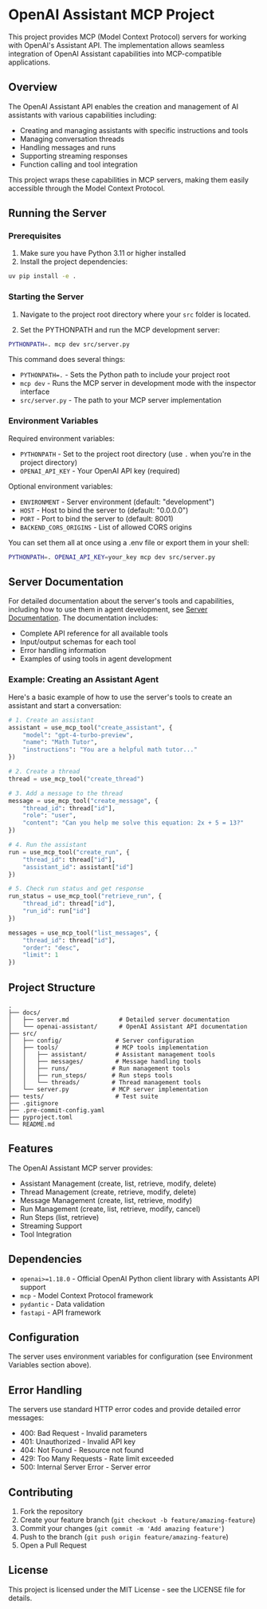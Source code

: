 # OpenAI Assistant MCP Project

This project provides MCP (Model Context Protocol) servers for working with OpenAI's Assistant API. The implementation allows seamless integration of OpenAI Assistant capabilities into MCP-compatible applications.

## Overview

The OpenAI Assistant API enables the creation and management of AI assistants with various capabilities including:
- Creating and managing assistants with specific instructions and tools
- Managing conversation threads
- Handling messages and runs
- Supporting streaming responses
- Function calling and tool integration

This project wraps these capabilities in MCP servers, making them easily accessible through the Model Context Protocol.

## Running the Server

### Prerequisites

1. Make sure you have Python 3.11 or higher installed
2. Install the project dependencies:
```bash
uv pip install -e .
```

### Starting the Server

1. Navigate to the project root directory where your `src` folder is located.

2. Set the PYTHONPATH and run the MCP development server:
```bash
PYTHONPATH=. mcp dev src/server.py
```

This command does several things:
- `PYTHONPATH=.` - Sets the Python path to include your project root
- `mcp dev` - Runs the MCP server in development mode with the inspector interface
- `src/server.py` - The path to your MCP server implementation

### Environment Variables

Required environment variables:
- `PYTHONPATH` - Set to the project root directory (use `.` when you're in the project directory)
- `OPENAI_API_KEY` - Your OpenAI API key (required)

Optional environment variables:
- `ENVIRONMENT` - Server environment (default: "development")
- `HOST` - Host to bind the server to (default: "0.0.0.0")
- `PORT` - Port to bind the server to (default: 8001)
- `BACKEND_CORS_ORIGINS` - List of allowed CORS origins

You can set them all at once using a .env file or export them in your shell:
```bash
PYTHONPATH=. OPENAI_API_KEY=your_key mcp dev src/server.py
```

## Server Documentation

For detailed documentation about the server's tools and capabilities, including how to use them in agent development, see [Server Documentation](docs/server.md). The documentation includes:

- Complete API reference for all available tools
- Input/output schemas for each tool
- Error handling information
- Examples of using tools in agent development

### Example: Creating an Assistant Agent

Here's a basic example of how to use the server's tools to create an assistant and start a conversation:

```python
# 1. Create an assistant
assistant = use_mcp_tool("create_assistant", {
    "model": "gpt-4-turbo-preview",
    "name": "Math Tutor",
    "instructions": "You are a helpful math tutor..."
})

# 2. Create a thread
thread = use_mcp_tool("create_thread")

# 3. Add a message to the thread
message = use_mcp_tool("create_message", {
    "thread_id": thread["id"],
    "role": "user",
    "content": "Can you help me solve this equation: 2x + 5 = 13?"
})

# 4. Run the assistant
run = use_mcp_tool("create_run", {
    "thread_id": thread["id"],
    "assistant_id": assistant["id"]
})

# 5. Check run status and get response
run_status = use_mcp_tool("retrieve_run", {
    "thread_id": thread["id"],
    "run_id": run["id"]
})

messages = use_mcp_tool("list_messages", {
    "thread_id": thread["id"],
    "order": "desc",
    "limit": 1
})
```

## Project Structure

```
.
├── docs/
│   ├── server.md              # Detailed server documentation
│   └── openai-assistant/      # OpenAI Assistant API documentation
├── src/
│   ├── config/               # Server configuration
│   ├── tools/                # MCP tools implementation
│   │   ├── assistant/        # Assistant management tools
│   │   ├── messages/         # Message handling tools
│   │   ├── runs/            # Run management tools
│   │   ├── run_steps/       # Run steps tools
│   │   └── threads/         # Thread management tools
│   └── server.py            # MCP server implementation
├── tests/                    # Test suite
├── .gitignore
├── .pre-commit-config.yaml
├── pyproject.toml
└── README.md
```

## Features

The OpenAI Assistant MCP server provides:

- Assistant Management (create, list, retrieve, modify, delete)
- Thread Management (create, retrieve, modify, delete)
- Message Management (create, list, retrieve, modify)
- Run Management (create, list, retrieve, modify, cancel)
- Run Steps (list, retrieve)
- Streaming Support
- Tool Integration

## Dependencies

- `openai>=1.18.0` - Official OpenAI Python client library with Assistants API support
- `mcp` - Model Context Protocol framework
- `pydantic` - Data validation
- `fastapi` - API framework

## Configuration

The server uses environment variables for configuration (see Environment Variables section above).

## Error Handling

The servers use standard HTTP error codes and provide detailed error messages:

- 400: Bad Request - Invalid parameters
- 401: Unauthorized - Invalid API key
- 404: Not Found - Resource not found
- 429: Too Many Requests - Rate limit exceeded
- 500: Internal Server Error - Server error

## Contributing

1. Fork the repository
2. Create your feature branch (`git checkout -b feature/amazing-feature`)
3. Commit your changes (`git commit -m 'Add amazing feature'`)
4. Push to the branch (`git push origin feature/amazing-feature`)
5. Open a Pull Request

## License

This project is licensed under the MIT License - see the LICENSE file for details.

